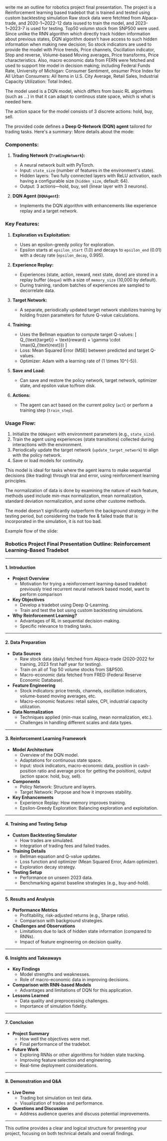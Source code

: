 write me an outline for robotics project final presentation.
The project is a Reinforcement learning based tradebot that is trained and tested using custom backtesting simulation
Raw stock data were fetchted from Alpaca-trade, and 2020-1~2022-12 data isused to train the model, and 2023-1~2023-7 is used for testing. Top50 volumn stock from SNP500 were used.
Since unlike the RNN algorithm which directly track hidden information about previous states, DQN algorithm doesn't have access to such hidden information when making new decision; So stock indicators are used to provide the model with Price trends, Price channels, Oscillation indicator, Stop and reverse, Volume-based Moving averages, Price transforms, Price characteristics.
Also, macro economic data from FERN were fetched and used to support hte model in decision making; including Federal Funds Rate,  University of Michigan: Consumer Sentiment, onsumer Price Index for All Urban Consumers: All Items in U.S. City Average, Retail Sales, Industrial Capacity Utilization: Total Index).

The model used is a DQN model, which differs from basic RL algoirthms (such as ...) in that it can adapt to continous state space, which is what is needed here.

The action space for the model consists of 3 discrete actions: hold, buy, sell.

The provided code defines a **Deep Q-Network (DQN) agent** tailored for trading tasks. Here's a summary:
More details about the mode:
### Components:
1. **Trading Network (`TradingNetwork`):**
   - A neural network built with PyTorch.
   - Input: `state_size` (number of features in the environment's state).
   - Hidden layers: Two fully connected layers with ReLU activation, each having a configurable size (`hidden_size`, default: 64).
   - Output: 3 actions—hold, buy, sell (linear layer with 3 neurons).

2. **DQN Agent (`DQNAgent`):**
   - Implements the DQN algorithm with enhancements like experience replay and a target network.

### Key Features:
1. **Exploration vs Exploitation:**
   - Uses an epsilon-greedy policy for exploration.
   - Epsilon starts at `epsilon_start` (1.0) and decays to `epsilon_end` (0.01) with a decay rate (`epsilon_decay`, 0.995).

2. **Experience Replay:**
   - Experiences (state, action, reward, next state, done) are stored in a replay buffer (`deque`) with a size of `memory_size` (10,000 by default).
   - During training, random batches of experiences are sampled to decorrelate data.

3. **Target Network:**
   - A separate, periodically updated target network stabilizes training by holding frozen parameters for future Q-value calculations.

4. **Training:**
   - Uses the Bellman equation to compute target Q-values:
     \[
     Q_{\text{target}} = \text{reward} + \gamma \cdot \max(Q_{\text{next}})
     \]
   - Loss: Mean Squared Error (MSE) between predicted and target Q-values.
   - Optimizer: Adam with a learning rate of \(1 \times 10^{-5}\).

5. **Save and Load:**
   - Can save and restore the policy network, target network, optimizer state, and epsilon value to/from disk.

6. **Actions:**
   - The agent can act based on the current policy (`act`) or perform a training step (`train_step`).

### Usage Flow:
1. Initialize the `DQNAgent` with environment parameters (e.g., `state_size`).
2. Train the agent using experiences (state transitions) collected during interactions with the environment.
3. Periodically update the target network (`update_target_network`) to align with the policy network.
4. Save or load models for continuity.

This model is ideal for tasks where the agent learns to make sequential decisions (like trading) through trial and error, using reinforcement learning principles.




The normalization of data is done by examining the nature of each feature, methods used include min-max normalization, mean normalization, standard deviation normalization, and some other custome methods.

The model doesn't significantly outperform the background strategy in the testing period, but considering the trade fee & failed trade that is incorporated in the simulation, it is not too bad.






Example flow of the slide:

### Robotics Project Final Presentation Outline: **Reinforcement Learning-Based Tradebot**

---

#### 1. **Introduction**  
   - **Project Overview**
     - Motivation for trying a reinforcement learning-based tradebot: previously tried recurrent neural network based model, want to perform comparison 
   - **Key Objectives**  
     - Develop a tradebot using Deep Q-Learning.  
     - Train and test the bot using custom backtesting simulations.  
   - **Why Reinforcement Learning?**  
     - Advantages of RL in sequential decision-making.  
     - Specific relevance to trading tasks.

---

#### 2. **Data Preparation**  
   - **Data Sources**  
     - Raw stock data (daily) fetched from Alpaca-trade (2020-2022 for training, 2023 first half year for testing).  
     - Train on all of Top 50 volume stocks from S&P500.
     - Macro-economic data fetched from FRED (Federal Reserve Economic Database).  
   - **Feature Engineering**  
     - Stock indicators: price trends, channels, oscillation indicators, volume-based moving averages, etc.  
     - Macro-economic features: retail sales, CPI, industrial capacity utilization.  
   - **Data Normalization**  
     - Techniques applied (min-max scaling, mean normalization, etc.).  
     - Challenges in handling different scales and data types.  

---

#### 3. **Reinforcement Learning Framework**  
   - **Model Architecture**  
     - Overview of the DQN model.  
     - Adaptations for continuous state space.  
     - Input: stock indicators, macro-economic data, position in cash-position ratio and average price for getting the poisition), output (action space: hold, buy, sell).  
   - **Components**  
     - Policy Network: Structure and layers.  
     - Target Network: Purpose and how it improves stability.  
   - **Key Enhancements**  
     - Experience Replay: How memory improves training.  
     - Epsilon-Greedy Exploration: Balancing exploration and exploitation.  

---

#### 4. **Training and Testing Setup**  
   - **Custom Backtesting Simulator**  
     - How trades are simulated.  
     - Integration of trading fees and failed trades.  
   - **Training Details**  
     - Bellman equation and Q-value updates.  
     - Loss function and optimizer (Mean Squared Error, Adam optimizer).  
     - Exploration decay strategy.  
   - **Testing Setup**  
     - Performance on unseen 2023 data.  
     - Benchmarking against baseline strategies (e.g., buy-and-hold).  

---

#### 5. **Results and Analysis**  
   - **Performance Metrics**  
     - Profitability, risk-adjusted returns (e.g., Sharpe ratio).  
     - Comparison with background strategies.  
   - **Challenges and Observations**  
     - Limitations due to lack of hidden state information (compared to RNNs).  
     - Impact of feature engineering on decision quality.  

---

#### 6. **Insights and Takeaways**  
   - **Key Findings**  
     - Model strengths and weaknesses.  
     - Role of macro-economic data in improving decisions.  
   - **Comparison with RNN-based Models**  
     - Advantages and limitations of DQN for this application.  
   - **Lessons Learned**  
     - Data quality and preprocessing challenges.  
     - Importance of simulation fidelity.  

---

#### 7. **Conclusion**  
   - **Project Summary**  
     - How well the objectives were met.  
     - Final performance of the tradebot.  
   - **Future Work**  
     - Exploring RNNs or other algorithms for hidden state tracking.  
     - Improving feature selection and engineering.  
     - Real-time deployment considerations.  

---

#### 8. **Demonstration and Q&A**  
   - **Live Demo**  
     - Trading bot simulation on test data.  
     - Visualization of trades and performance.  
   - **Questions and Discussion**  
     - Address audience queries and discuss potential improvements.  

---

This outline provides a clear and logical structure for presenting your project, focusing on both technical details and overall findings.